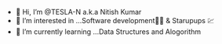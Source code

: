 - 👋 Hi, I’m @TESLA-N a.k.a Nitish Kumar
- 👀 I’m interested in ...Software development🧑‍💻  & Starupups 💹
- 🌱 I’m currently learning ...Data Structures and Alogorithm 
  


